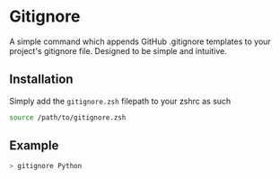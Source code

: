 # Gitignore

A simple command which appends GitHub .gitignore templates to your project's gitignore file. Designed to be simple and intuitive.

## Installation

Simply add the `gitignore.zsh` filepath to your zshrc as such 
```zsh
source /path/to/gitignore.zsh
```

## Example

```sh
> gitignore Python
```